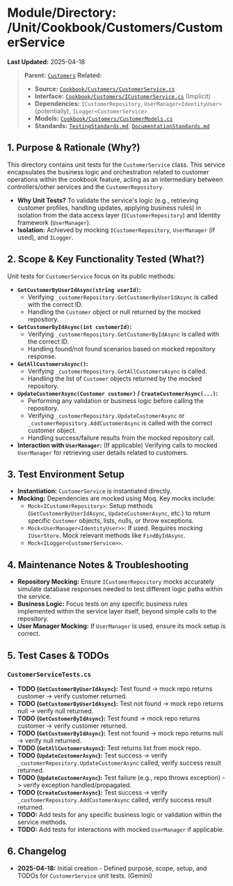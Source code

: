 # Module/Directory: /Unit/Cookbook/Customers/CustomerService

**Last Updated:** 2025-04-18

> **Parent:** [`Customers`](../README.md)
> **Related:**
> * **Source:** [`Cookbook/Customers/CustomerService.cs`](../../../../../api-server/Cookbook/Customers/CustomerService.cs)
> * **Interface:** [`Cookbook/Customers/ICustomerService.cs`](../../../../../api-server/Cookbook/Customers/CustomerService.cs) (Implicit)
> * **Dependencies:** `ICustomerRepository`, `UserManager<IdentityUser>` (potentially), `ILogger<CustomerService>`
> * **Models:** [`Cookbook/Customers/CustomerModels.cs`](../../../../../api-server/Cookbook/Customers/CustomerModels.cs)
> * **Standards:** [`TestingStandards.md`](../../../../../Zarichney.Standards/Standards/TestingStandards.md), [`DocumentationStandards.md`](../../../../../Zarichney.Standards/Development/DocumentationStandards.md)

## 1. Purpose & Rationale (Why?)

This directory contains unit tests for the `CustomerService` class. This service encapsulates the business logic and orchestration related to customer operations within the cookbook feature, acting as an intermediary between controllers/other services and the `CustomerRepository`.

* **Why Unit Tests?** To validate the service's logic (e.g., retrieving customer profiles, handling updates, applying business rules) in isolation from the data access layer (`ICustomerRepository`) and Identity framework (`UserManager`).
* **Isolation:** Achieved by mocking `ICustomerRepository`, `UserManager` (if used), and `ILogger`.

## 2. Scope & Key Functionality Tested (What?)

Unit tests for `CustomerService` focus on its public methods:

* **`GetCustomerByUserIdAsync(string userId)`:**
    * Verifying `_customerRepository.GetCustomerByUserIdAsync` is called with the correct ID.
    * Handling the `Customer` object or null returned by the mocked repository.
* **`GetCustomerByIdAsync(int customerId)`:**
    * Verifying `_customerRepository.GetCustomerByIdAsync` is called with the correct ID.
    * Handling found/not found scenarios based on mocked repository response.
* **`GetAllCustomersAsync()`:**
    * Verifying `_customerRepository.GetAllCustomersAsync` is called.
    * Handling the list of `Customer` objects returned by the mocked repository.
* **`UpdateCustomerAsync(Customer customer)` / `CreateCustomerAsync(...)`:**
    * Performing any validation or business logic before calling the repository.
    * Verifying `_customerRepository.UpdateCustomerAsync` or `_customerRepository.AddCustomerAsync` is called with the correct customer object.
    * Handling success/failure results from the mocked repository call.
* **Interaction with `UserManager`:** (If applicable) Verifying calls to mocked `UserManager` for retrieving user details related to customers.

## 3. Test Environment Setup

* **Instantiation:** `CustomerService` is instantiated directly.
* **Mocking:** Dependencies are mocked using Moq. Key mocks include:
    * `Mock<ICustomerRepository>`: Setup methods (`GetCustomerByUserIdAsync`, `UpdateCustomerAsync`, etc.) to return specific `Customer` objects, lists, nulls, or throw exceptions.
    * `Mock<UserManager<IdentityUser>>`: If used. Requires mocking `IUserStore`. Mock relevant methods like `FindByIdAsync`.
    * `Mock<ILogger<CustomerService>>`.

## 4. Maintenance Notes & Troubleshooting

* **Repository Mocking:** Ensure `ICustomerRepository` mocks accurately simulate database responses needed to test different logic paths within the service.
* **Business Logic:** Focus tests on any specific business rules implemented within the service layer itself, beyond simple calls to the repository.
* **User Manager Mocking:** If `UserManager` is used, ensure its mock setup is correct.

## 5. Test Cases & TODOs

### `CustomerServiceTests.cs`
* **TODO (`GetCustomerByUserIdAsync`):** Test found -> mock repo returns customer -> verify customer returned.
* **TODO (`GetCustomerByUserIdAsync`):** Test not found -> mock repo returns null -> verify null returned.
* **TODO (`GetCustomerByIdAsync`):** Test found -> mock repo returns customer -> verify customer returned.
* **TODO (`GetCustomerByIdAsync`):** Test not found -> mock repo returns null -> verify null returned.
* **TODO (`GetAllCustomersAsync`):** Test returns list from mock repo.
* **TODO (`UpdateCustomerAsync`):** Test success -> verify `_customerRepository.UpdateCustomerAsync` called, verify success result returned.
* **TODO (`UpdateCustomerAsync`):** Test failure (e.g., repo throws exception) -> verify exception handled/propagated.
* **TODO (`CreateCustomerAsync`):** Test success -> verify `_customerRepository.AddCustomerAsync` called, verify success result returned.
* **TODO:** Add tests for any specific business logic or validation within the service methods.
* **TODO:** Add tests for interactions with mocked `UserManager` if applicable.

## 6. Changelog

* **2025-04-18:** Initial creation - Defined purpose, scope, setup, and TODOs for `CustomerService` unit tests. (Gemini)

